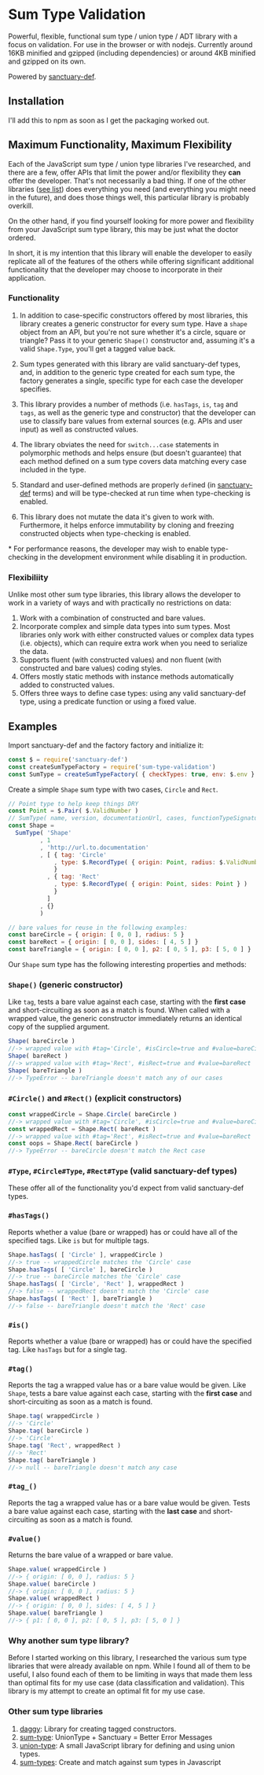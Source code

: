 # Sum Type Validation
Powerful, flexible, functional sum type / union type / ADT library with a focus on validation. For use in the browser or with nodejs. Currently around 16KB minified and gzipped (including dependencies) or around 4KB minified and gzipped on its own.
 
Powered by [sanctuary-def](https://github.com/sanctuary-js/sanctuary-def).

## Installation
I'll add this to npm as soon as I get the packaging worked out.

## Maximum Functionality, Maximum Flexibility
Each of the JavaScript sum type / union type libraries I've researched, and there are a few, offer APIs that limit the power and/or flexibility they **can** offer the developer. That's not necessarily a bad thing. If one of the other libraries ([see list](#other_libraries)) does everything you need (and everything you might need in the future), and does those things well, this particular library is probably overkill.

On the other hand, if you find yourself looking for more power and flexibility from your JavaScript sum type library, this may be just what the doctor ordered.
 
In short, it is my intention that this library will enable the developer to easily replicate all of the features of the others while offering significant additional functionality that the developer may choose to incorporate in their application.

### Functionality
1. In addition to case-specific constructors offered by most libraries, this library creates a generic constructor for every sum type. Have a `shape` object from an API, but you're not sure whether it's a circle, square or triangle? Pass it to your generic `Shape()` constructor and, assuming it's a valid `Shape.Type`, you'll get a tagged value back.

2. Sum types generated with this library are valid sanctuary-def types, and, in addition to the generic type created for each sum type, the factory generates a single, specific type for each case the developer specifies.

3. This library provides a number of methods (i.e. `hasTags`, `is`, `tag` and `tags`, as well as the generic type and constructor) that the developer can use to classify bare values from external sources (e.g. APIs and user input) as well as constructed values.

4. The library obviates the need for `switch...case` statements in polymorphic methods and helps ensure (but doesn't guarantee) that each method defined on a sum type covers data matching every case included in the type.

5. Standard and user-defined methods are properly `def`ined (in [sanctuary-def](https://github.com/sanctuary-js/sanctuary-def#sanctuary-def) terms) and will be type-checked at run time when type-checking is enabled.

6. This library does not mutate the data it's given to work with. Furthermore, it helps enforce immutability by cloning and freezing constructed objects when type-checking is enabled.

\* For performance reasons, the developer may wish to enable type-checking in the development environment while disabling it in production. 

### Flexibiliity
Unlike most other sum type libraries, this library allows the developer to work in a variety of ways and with practically no restrictions on data:

1. Work with a combination of constructed and bare values.
2. Incorporate complex and simple data types into sum types. Most libraries only work with either constructed values or complex data types (i.e. objects), which can require extra work when you need to serialize the data.
3. Supports fluent (with constructed values) and non fluent (with constructed and bare values) coding styles.
4. Offers mostly static methods with instance methods automatically added to constructed values.
5. Offers three ways to define case types: using any valid sanctuary-def type, using a predicate function or using a fixed value.

## Examples
Import sanctuary-def and the factory factory and initialize it:

```JavaScript
const $ = require('sanctuary-def')
const createSumTypeFactory = require('sum-type-validation')
const SumType = createSumTypeFactory( { checkTypes: true, env: $.env } )
```

Create a simple `Shape` sum type with two cases, `Circle` and `Rect`.

```JavaScript
// Point type to help keep things DRY
const Point = $.Pair( $.ValidNumber )
// SumType( name, version, documentationUrl, cases, functionTypeSignatures )
const Shape = 
  SumType( 'Shape'
         , 1
         , 'http://url.to.documentation'
         , [ { tag: 'Circle'
             , type: $.RecordType( { origin: Point, radius: $.ValidNumber } )
             }
           , { tag: 'Rect'
             , type: $.RecordType( { origin: Point, sides: Point } )
             }
           ]
         , {}
         )

// bare values for reuse in the following examples:
const bareCircle = { origin: [ 0, 0 ], radius: 5 }
const bareRect = { origin: [ 0, 0 ], sides: [ 4, 5 ] }
const bareTriangle = { origin: [ 0, 0 ], p2: [ 0, 5 ], p3: [ 5, 0 ] }
```
Our `Shape` sum type has the following interesting properties and methods:

### `Shape()` (generic constructor)
Like `tag`, tests a bare value against each case, starting with the **first case** and short-circuiting as soon as a match is found. When called with a wrapped value, the generic constructor immediately returns an identical copy of the supplied argument.
```JavaScript
Shape( bareCircle )
//-> wrapped value with #tag='Circle', #isCircle=true and #value=bareCircle
Shape( bareRect )
//-> wrapped value with #tag='Rect', #isRect=true and #value=bareRect
Shape( bareTriangle )
//-> TypeError -- bareTriangle doesn't match any of our cases
````

### `#Circle()` and `#Rect()` (explicit constructors)
```JavaScript
const wrappedCircle = Shape.Circle( bareCircle )
//-> wrapped value with #tag='Circle', #isCircle=true and #value=bareCircle
const wrappedRect = Shape.Rect( bareRect )
//-> wrapped value with #tag='Rect', #isRect=true and #value=bareRect
const oops = Shape.Rect( bareCircle )
//-> TypeError -- bareCircle doesn't match the Rect case
```

### `#Type`, `#Circle#Type`, `#Rect#Type` (valid sanctuary-def types)
These offer all of the functionality you'd expect from valid sanctuary-def types.

### `#hasTags()`
Reports whether a value (bare or wrapped) has or could have all of the specified tags. Like `is` but for multiple tags.
```JavaScript
Shape.hasTags( [ 'Circle' ], wrappedCircle )
//-> true -- wrappedCircle matches the 'Circle' case
Shape.hasTags( [ 'Circle' ], bareCircle )
//-> true -- bareCircle matches the 'Circle' case
Shape.hasTags( [ 'Circle', 'Rect' ], wrappedRect )
//-> false -- wrappedRect doesn't match the 'Circle' case
Shape.hasTags( [ 'Rect' ], bareTriangle )
//-> false -- bareTriangle doesn't match the 'Rect' case
```

### `#is()`
Reports whether a value (bare or wrapped) has or could have the specified tag. Like `hasTags` but for a single tag.

### `#tag()`
Reports the tag a wrapped value has or a bare value would be given. Like `Shape`, tests a bare value against each case, starting with the **first case** and short-circuiting as soon as a match is found.
```JavaScript
Shape.tag( wrappedCircle )
//-> 'Circle'
Shape.tag( bareCircle )
//-> 'Circle'
Shape.tag( 'Rect', wrappedRect )
//-> 'Rect'
Shape.tag( bareTriangle )
//-> null -- bareTriangle doesn't match any case
```

### `#tag_()` 
Reports the tag a wrapped value has or a bare value would be given. Tests a bare value against each case, starting with the **last case** and short-circuiting as soon as a match is found.

### `#value()`
Returns the bare value of a wrapped or bare value.
```JavaScript
Shape.value( wrappedCircle )
//-> { origin: [ 0, 0 ], radius: 5 }
Shape.value( bareCircle )
//-> { origin: [ 0, 0 ], radius: 5 }
Shape.value( wrappedRect )
//-> { origin: [ 0, 0 ], sides: [ 4, 5 ] }
Shape.value( bareTriangle )
//-> { p1: [ 0, 0 ], p2: [ 0, 5 ], p3: [ 5, 0 ] }
```

### Why another sum type library?
Before I started working on this library, I researched the various sum type libraries that were already available on npm. While I found all of them to be useful, I also found each of them to be limiting in ways that made them less than optimal fits for my use case (data classification and validation). This library is my attempt to create an optimal fit for my use case.

### Other sum type libraries
1. [daggy](https://github.com/fantasyland/daggy): Library for creating tagged constructors.
2. [sum-type](https://github.com/JAForbes/sum-type): UnionType + Sanctuary = Better Error Messages
3. [union-type](https://github.com/paldepind/union-type): A small JavaScript library for defining and using union types.
4. [sum-types](https://github.com/geigerzaehler/sum-types): Create and match against sum types in Javascript
